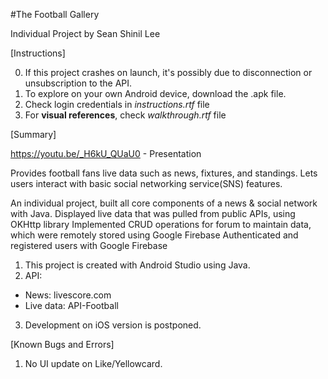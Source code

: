 #The Football Gallery

Individual Project by Sean Shinil Lee

[Instructions]

0. If this project crashes on launch, it's possibly due to disconnection or unsubscription to the API.
1. To explore on your own Android device, download the .apk file. 
2. Check login credentials in *instructions.rtf* file
3. For **visual references**, check *walkthrough.rtf* file

[Summary]

https://youtu.be/_H6kU_QUaU0 - Presentation

Provides football fans live data such as news, fixtures, and standings. Lets users interact with basic social networking service(SNS) features.

An individual project, built all core components of a news & social network with Java.
Displayed live data that was pulled from public APIs, using OKHttp library
Implemented CRUD operations for forum to maintain data, which were remotely stored using Google Firebase
Authenticated and registered users with Google Firebase

1. This project is created with Android Studio using Java.
2. API:
  - News: livescore.com
  - Live data: API-Football

3. Development on iOS version is postponed.

[Known Bugs and Errors]

1. No UI update on Like/Yellowcard.